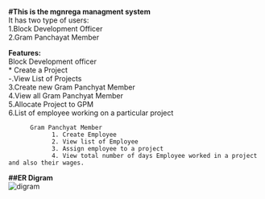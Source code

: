 
**#This is the mgnrega managment system<br>**
It has two type of users:<br>
                          1.Block Development Officer<br>
                          2.Gram Panchayat Member<br>
  
  **Features:<br>**
           Block Development officer<br>
                * Create a Project<br>
                -.View List of Projects<br>
                3.Create new Gram Panchyat Member<br>
                4.View all Gram Panchyat Member<br>
                5.Allocate  Project to GPM<br>
                6.List of employee working on a particular project<br>
                
          Gram Panchyat Member
                1. Create Employee
                2. View list of Employee
                3. Assign employee to a project
                4. View total number of days Employee worked in a project and also their wages.
                
               
 **##ER Digram**  
  ![digram](https://user-images.githubusercontent.com/110126989/221526123-138643c4-4ac9-4c36-b09a-848e06fe1763.png)
